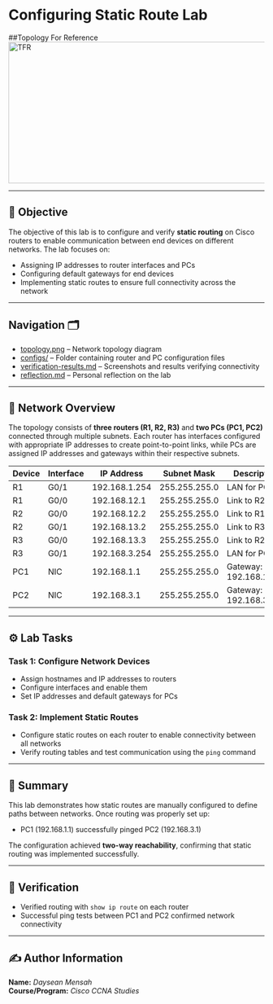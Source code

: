 # Configuring Static Route Lab

##Topology For Reference
<img width="687" height="278" alt="TFR" src="https://github.com/user-attachments/assets/6e4e7a7e-54ea-4bc5-bb6e-bf9769d1681e" />


---

## 📘 Objective
The objective of this lab is to configure and verify **static routing** on Cisco routers to enable communication between end devices on different networks. The lab focuses on:

- Assigning IP addresses to router interfaces and PCs  
- Configuring default gateways for end devices  
- Implementing static routes to ensure full connectivity across the network  

---

## Navigation 🗂️

- [topology.png](./Topology.png) – Network topology diagram  
- [configs/](./configs) – Folder containing router and PC configuration files  
- [verification-results.md](./verification-results.md) – Screenshots and results verifying connectivity  
- [reflection.md](./reflection.md) – Personal reflection on the lab

---

## 🧩 Network Overview
The topology consists of **three routers (R1, R2, R3)** and **two PCs (PC1, PC2)** connected through multiple subnets. Each router has interfaces configured with appropriate IP addresses to create point-to-point links, while PCs are assigned IP addresses and gateways within their respective subnets.

| Device | Interface | IP Address | Subnet Mask | Description |
|---------|------------|-------------|--------------|--------------|
| R1 | G0/1 | 192.168.1.254 | 255.255.255.0 | LAN for PC1 |
| R1 | G0/0 | 192.168.12.1 | 255.255.255.0 | Link to R2 |
| R2 | G0/0 | 192.168.12.2 | 255.255.255.0 | Link to R1 |
| R2 | G0/1 | 192.168.13.2 | 255.255.255.0 | Link to R3 |
| R3 | G0/0 | 192.168.13.3 | 255.255.255.0 | Link to R2 |
| R3 | G0/1 | 192.168.3.254 | 255.255.255.0 | LAN for PC2 |
| PC1 | NIC | 192.168.1.1 | 255.255.255.0 | Gateway: 192.168.1.254 |
| PC2 | NIC | 192.168.3.1 | 255.255.255.0 | Gateway: 192.168.3.254 |

---

## ⚙️ Lab Tasks

### Task 1: Configure Network Devices
- Assign hostnames and IP addresses to routers  
- Configure interfaces and enable them  
- Set IP addresses and default gateways for PCs  

### Task 2: Implement Static Routes
- Configure static routes on each router to enable connectivity between all networks  
- Verify routing tables and test communication using the `ping` command  

---

## 🧠 Summary
This lab demonstrates how static routes are manually configured to define paths between networks. Once routing was properly set up:

- PC1 (192.168.1.1) successfully pinged PC2 (192.168.3.1)  

The configuration achieved **two-way reachability**, confirming that static routing was implemented successfully.

---

## 🧾 Verification
- Verified routing with `show ip route` on each router  
- Successful ping tests between PC1 and PC2 confirmed network connectivity  

---

## ✍️ Author Information

**Name:** *Daysean Mensah*  
**Course/Program:** *Cisco CCNA Studies*  

